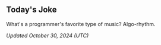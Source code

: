 ## Today's Joke
What's a programmer's favorite type of music? Algo-rhythm.

*Updated October 30, 2024 (UTC)*
